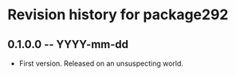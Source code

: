 # Revision history for package292

## 0.1.0.0 -- YYYY-mm-dd

* First version. Released on an unsuspecting world.
